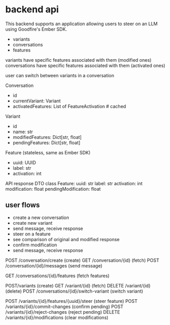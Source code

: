 # backend api

This backend supports an application allowing users to steer on an LLM using Goodfire's Ember SDK.

- variants
- conversations 
- features 

variants have specific features associated with them (modified ones)
conversations have specific features associated with them (activated ones)

user can switch between variants in a conversation


Conversation
- id
- currentVariant: Variant
- activatedFeatures: List of FeatureActivation # cached

Variant
- id
- name: str
- modifiedFeatures: Dict[str, float]
- pendingFeatures: Dict[str, float]

Feature (stateless, same as Ember SDK)
- uuid: UUID
- label: str
- activation: int


API response DTO
class Feature:
    uuid: str
    label: str
    activation: int
    modification: float
    pendingModification: float

## user flows
- create a new conversation
- create new variant
- send message, receive response
- steer on a feature
- see comparison of original and modified response
- confirm modification
- send message, receive response


POST /conversation/create (create)
GET /conversation/{id} (fetch)
POST /conversation/{id}/messages (send message)

GET /conversations/{id}/features (fetch features)

POST/variants (create)
GET /variant/{id} (fetch)
DELETE /variant/{id} (delete)
POST /conversations/{id}/switch-variant (switch variant)

POST /variants/{id}/features/{uuid}/steer (steer feature)
POST /variants/{id}/commit-changes (confirm pending)
POST /variants/{id}/reject-changes (reject pending)
DELETE /variants/{id}/modifications (clear modifications)
